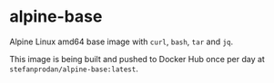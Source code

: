 # alpine-base

Alpine Linux amd64 base image with `curl`, `bash`, `tar` and `jq`.

This image is being built and pushed to Docker Hub once per day at `stefanprodan/alpine-base:latest`.
